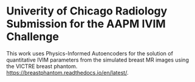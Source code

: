# Univerity of Chicago Radiology Submission for the AAPM IVIM Challenge

This work uses Physics-Informed Autoencoders for the solution of quantitative IVIM parameters from the simulated breast MR images using the VICTRE breast phantom. https://breastphantom.readthedocs.io/en/latest/. 
